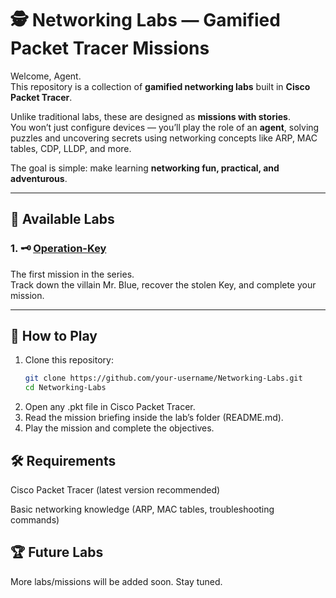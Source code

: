 # 🕵️ Networking Labs — Gamified Packet Tracer Missions  

Welcome, Agent.  
This repository is a collection of **gamified networking labs** built in **Cisco Packet Tracer**.  

Unlike traditional labs, these are designed as **missions with stories**.  
You won’t just configure devices — you’ll play the role of an **agent**, solving puzzles and uncovering secrets using networking concepts like ARP, MAC tables, CDP, LLDP, and more.  

The goal is simple: make learning **networking fun, practical, and adventurous**.  

---

## 📂 Available Labs  

### 1. 🗝️ [Operation-Key](./Operation-Key)  
The first mission in the series.  
Track down the villain Mr. Blue, recover the stolen Key, and complete your mission.  

---

## 🚀 How to Play  

1. Clone this repository:  
   ```bash
   git clone https://github.com/your-username/Networking-Labs.git
   cd Networking-Labs

2. Open any .pkt file in Cisco Packet Tracer.
3. Read the mission briefing inside the lab’s folder (README.md).
4. Play the mission and complete the objectives.

## 🛠️ Requirements

Cisco Packet Tracer (latest version recommended)

Basic networking knowledge (ARP, MAC tables, troubleshooting commands)

## 🏆 Future Labs

More labs/missions will be added soon. Stay tuned.